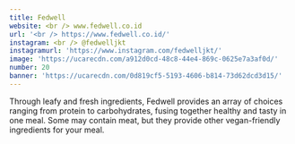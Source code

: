 ```yaml
---
title: Fedwell
website: <br /> www.fedwell.co.id
url: '<br /> https://www.fedwell.co.id/'
instagram: <br /> @fedwelljkt
instagramurl: 'https://www.instagram.com/fedwelljkt/'
image: 'https://ucarecdn.com/a912d0cd-48c8-44e4-869c-0625e7a3af0d/'
number: 20
banner: 'https://ucarecdn.com/0d819cf5-5193-4606-b814-73d62dcd3d15/'
---
```

Through leafy and fresh ingredients, Fedwell provides an array of choices ranging from protein to carbohydrates, fusing together healthy and tasty in one meal. Some may contain meat, but they provide other vegan-friendly ingredients for your meal.
